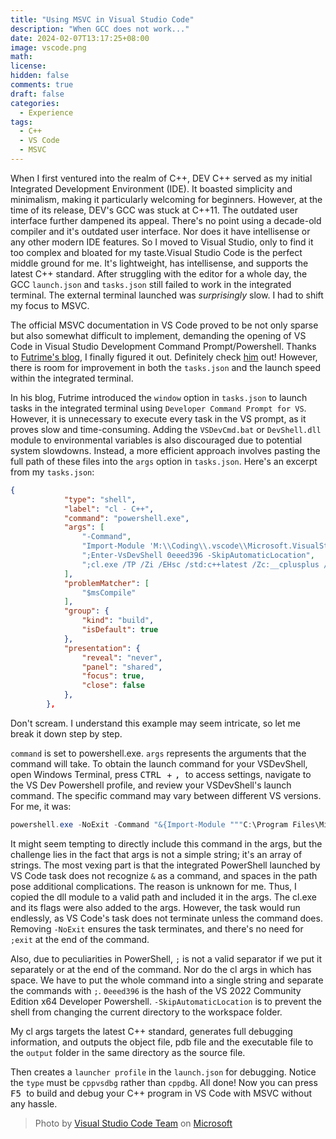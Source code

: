 ```yaml
---
title: "Using MSVC in Visual Studio Code"
description: "When GCC does not work..."
date: 2024-02-07T13:17:25+08:00
image: vscode.png
math: 
license: 
hidden: false
comments: true
draft: false
categories: 
  - Experience
tags: 
  - C++
  - VS Code
  - MSVC
---
```



When I first ventured into the realm of C++, DEV C++ served as my initial Integrated Development Environment (IDE). It boasted simplicity and minimalism, making it particularly welcoming for beginners. However, at the time of its release, DEV's GCC was stuck at C++11. The outdated user interface further dampened its appeal. There's no point using a decade-old compiler and it's outdated user interface. Nor does it have intellisense or any other modern IDE features. So I moved to Visual Studio, only to find it too complex and bloated for my taste.Visual Studio Code is the perfect middle ground for me. It's lightweight, has intellisense, and supports the latest C++ standard. After struggling with the editor for a whole day, the GCC `launch.json` and `tasks.json` still failed to work in the integrated terminal. The external terminal launched was *surprisingly* slow. I had to shift my focus to MSVC.

The official MSVC documentation in VS Code proved to be not only sparse but also somewhat difficult to implement, demanding the opening of VS Code in Visual Studio Development Command Prompt/Powershell. Thanks to [Futrime's blog](https://blog.futrime.com/en/p/compiling-c/c-programs-in-vscode-with-msvc/), I finally figured it out. Definitely check [him](https://blog.futrime.com/en) out! However, there is room for improvement in both the `tasks.json` and the launch speed within the integrated terminal.

In his blog, Futrime introduced the `window` option in `tasks.json` to launch tasks in the integrated terminal using `Developer Command Prompt for VS`. However, it is unnecessary to execute every task in the VS prompt, as it proves slow and time-consuming. Adding the `VSDevCmd.bat` or `DevShell.dll` module to environmental variables is also discouraged due to potential system slowdowns. Instead, a more efficient approach involves pasting the full path of these files into the `args` option in `tasks.json`. Here's an excerpt from my `tasks.json`:

``` json
{
			"type": "shell",
			"label": "cl - C++",
			"command": "powershell.exe",
			"args": [
				"-Command",
				"Import-Module 'M:\\Coding\\.vscode\\Microsoft.VisualStudio.DevShell.dll'",
				";Enter-VsDevShell 0eeed396 -SkipAutomaticLocation",
				";cl.exe /TP /Zi /EHsc /std:c++latest /Zc:__cplusplus /Fo${fileDirname}\\output\\ /Fd${fileDirname}\\output\\ /Od /MP /W4 /Fe:${fileDirname}\\output\\${fileBasenameNoExtension}.exe /I${workspaceFolder}\\include\\ ${file}",
			],
			"problemMatcher": [
				"$msCompile"
			],
			"group": {
				"kind": "build",
				"isDefault": true
			},
			"presentation": {
				"reveal": "never",
				"panel": "shared",
				"focus": true,
				"close": false
			},
		},
```

Don't scream. I understand this example may seem intricate, so let me break it down step by step.

`command` is set to powershell.exe.
`args` represents the arguments that the command will take.
To obtain the launch command for your VSDevShell, open Windows Terminal, press <kbd> CTRL </kbd> + <kbd> , </kbd> to access settings, navigate to the VS Dev Powershell profile, and review your VSDevShell's launch command. The specific command may vary between different VS versions. For me, it was:

``` powershell
powershell.exe -NoExit -Command "&{Import-Module """C:\Program Files\Microsoft Visual Studio\2022\Community\Common7\Tools\Microsoft.VisualStudio.DevShell.dll"""; Enter-VsDevShell 0eeed396 -SkipAutomaticLocation -DevCmdArguments """-arch=x64 -host_arch=x64"""}"
```

It might seem tempting to directly include this command in the args, but the challenge lies in the fact that args is not a simple string; it's an array of strings. The most vexing part is that the integrated PowerShell launched by VS Code task does not recognize `&` as a command, and spaces in the path pose additional complications. The reason is unknown for me. Thus, I copied the dll module to a valid path and included it in the args. The cl.exe and its flags were also added to the args. However, the task would run endlessly, as VS Code's task does not terminate unless the command does. Removing `-NoExit` ensures the task terminates, and there's no need for `;exit` at the end of the command.

Also, due to peculiarities in PowerShell, `;` is not a valid separator if we put it separately or at the end of the command. Nor do the cl args in which has space. We have to put the whole command into a single string and separate the commands with `;`.
`0eeed396` is the hash of the VS 2022 Community Edition x64 Developer Powershell.
`-SkipAutomaticLocation` is to prevent the shell from changing the current directory to the workspace folder.

My cl args targets the latest C++ standard, generates full debugging information, and outputs the object file, pdb file and the executable file to the `output` folder in the same directory as the source file.

Then creates a `launcher profile` in the `launch.json` for debugging. Notice the `type` must be `cppvsdbg` rather than `cppdbg`. All done! Now you can press <kbd> F5 </kbd> to build and debug your C++ program in VS Code with MSVC without any hassle.

> Photo by [Visual Studio Code Team](https://code.visualstudio.com/brand) on [Microsoft](https://www.microsoft.com/en-us)